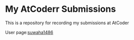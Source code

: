 # My AtCoderr Submissions

This is a repository for recording my submissions at AtCoder

User page:[suwaha1486](https://atcoder.jp/users/suwaha1486)